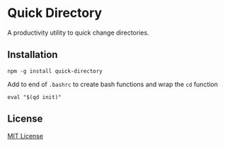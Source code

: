 # Quick Directory

A productivity utility to quick change directories.

## Installation

```shell
npm -g install quick-directory
```

Add to end of `.bashrc` to create bash functions and wrap the `cd` function

```shell
eval "$(qd init)"
```

## License

[MIT License](http://en.wikipedia.org/wiki/MIT_License)
